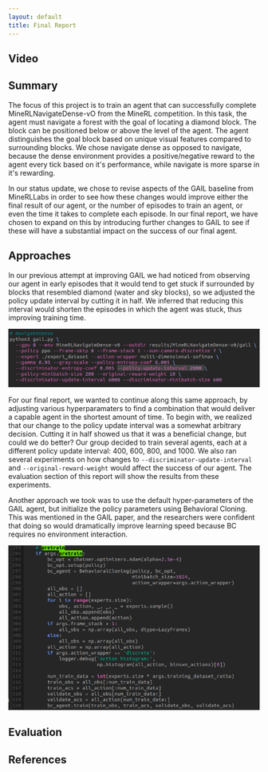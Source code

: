 ```yaml
---
layout: default
title: Final Report
---
```


## Video

## Summary
The focus of this project is to train an agent that can successfully complete MineRLNavigateDense-vO from the MineRL competition. In this task, the agent must navigate a forest with the goal of locating a diamond block. The block can be positioned below or above the level of the agent. The agent distinguishes the goal block based on unique visual features compared to surrounding blocks. We chose navigate dense as opposed to navigate, because the dense environment provides a positive/negative reward to the agent every tick based on it's performance, while navigate is more sparse in it's rewarding. 

In our status update, we chose to revise aspects of the GAIL baseline from MineRLLabs in order to see how these changes would improve either the final result of our agent, or the number of episodes to train an agent, or even the time it takes to complete each episode. In our final report, we have chosen to expand on this by introducing further changes to GAIL to see if these will have a substantial impact on the success of our final agent. 

## Approaches
In our previous attempt at improving GAIL we had noticed from observing our agent in early episodes that it would tend to get stuck if surrounded by blocks that resembled diamond (water and sky blocks), so we adjusted the policy update interval by cutting it in half. We inferred that reducing this interval would shorten the episodes in which the agent was stuck, thus improving training time. 

![Image](images/pui.png)

For our final report, we wanted to continue along this same approach, by adjusting various hyperparamaters to find a combination that would deliver a capable agent in the shortest amount of time. To begin with, we realized that our change to the policy update interval was a somewhat arbitrary decision. Cutting it in half showed us that it was a beneficial change, but could we do better? Our group decided to train several agents, each at a different policy update interval: 400, 600, 800, and 1000. We also ran several experiments on how changes to `--discriminator-update-interval` and `--original-reward-weight` would affect the success of our agent. The evaluation section of this report will show the results from these experiments.

Another approach we took was to use the default hyper-parameters of the GAIL agent, but initialize the policy parameters using Behavioral Cloning. This was mentioned in the GAIL paper, and the researchers were confident that doing so would dramatically improve learning speed because BC requires no environment interaction. 

![Pretrain](images/Pretrain.png)


## Evaluation

## References
